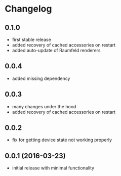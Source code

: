 # Changelog

## 0.1.0
- first stable release
- added recovery of cached accessories on restart
- added auto-update of Raumfeld renderers

## 0.0.4
- added missing dependency

## 0.0.3
- many changes under the hood
- added recovery of cached accessories on restart

## 0.0.2
- fix for getting device state not working properly

## 0.0.1 (2016-03-23)
- initial release with minimal functionality
